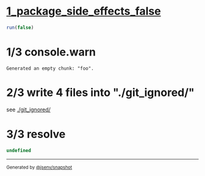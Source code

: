 # [1_package_side_effects_false](../../package_side_effects_update.test.mjs#L42)

```js
run(false)
```

# 1/3 console.warn

```console
Generated an empty chunk: "foo".
```

# 2/3 write 4 files into "./git_ignored/"

see [./git_ignored/](./git_ignored/)

# 3/3 resolve

```js
undefined
```

---

<sub>
  Generated by <a href="https://github.com/jsenv/core/tree/main/packages/tooling/snapshot">@jsenv/snapshot</a>
</sub>
